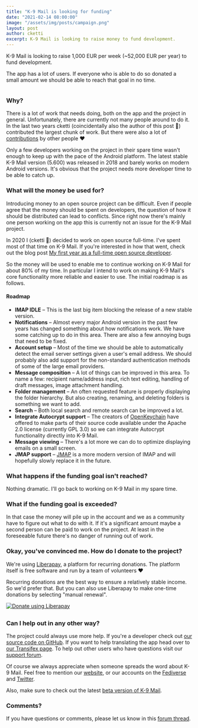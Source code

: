 ```yaml
---
title: "K-9 Mail is looking for funding"
date: "2021-02-14 08:00:00"
image: "/assets/img/posts/campaign.png"
layout: post
author: cketti
excerpt: K-9 Mail is looking to raise money to fund development.
---
```



<div style="display: flex;">

<div markdown="1">
K-9 Mail is looking to raise 1,000 EUR per week (~52,000 EUR per year) to fund development.

The app has a lot of users. If everyone who is able to do so donated a small amount we should be able to reach that 
goal in no time.
</div>

<div style="margin-left: 1em; margin-bottom: 1.5em;">
  <style type="text/css" scoped>
    a:hover span { 
      border: none;
    } 
  </style>

  <script src="https://liberapay.com/k9mail/widgets/receiving.js"></script>
</div>

</div>

### Why?

There is a lot of work that needs doing, both on the app and the project in general. Unfortunately, there are currently
not many people around to do it. In the last two years cketti (coincidentally also the author of this post 👋) 
contributed the largest chunk of work. But there were also a lot of 
[contributions](https://github.com/k9mail/k-9/graphs/contributors?from=2019-01-01&to=2021-02-14&type=c)
by other people ❤️

Only a few developers working on the project in their spare time wasn't enough to keep up with the pace of the Android
platform. The latest stable K-9 Mail version (5.600) was released in 2018 and barely works on modern Android versions. 
It's obvious that the project needs more developer time to be able to catch up.


### What will the money be used for?

Introducing money to an open source project can be difficult. Even if people agree that the money should be spent on
developers, the question of how it should be distributed can lead to conflicts. Since right now there's mainly one
person working on the app this is currently not an issue for the K-9 Mail project.

In 2020 I (cketti 👋) decided to work on open source full-time. I've spent most of that time on K-9 Mail. If you're 
interested in how that went, check out the blog post 
[My first year as a full-time open source developer](https://cketti.de/2021/01/14/my-first-year-as-a-full-time-open-source-developer/).

So the money will be used to enable me to continue working on K-9 Mail for about 80% of my time. In particular I intend 
to work on making K-9 Mail's core functionality more reliable and easier to use. The initial roadmap is as follows.

#### Roadmap

- **IMAP IDLE** – This is the last big item blocking the release of a new stable version.
- **Notifications** – Almost every major Android version in the past few years has changed something about how 
notifications work. We have some catching up to do in this area. There are also a few annoying bugs that need to be 
fixed.
- **Account setup** – Most of the time we should be able to automatically detect the email server settings 
given a user's email address. We should probably also add support for the non-standard authentication methods
of some of the large email providers.
- **Message composition** – A lot of things can be improved in this area. To name a few: recipient name/address input,
rich text editing, handling of draft messages, image attachment handling.
- **Folder management** – An often requested feature is properly displaying the folder hierarchy. But also creating,
renaming, and deleting folders is something we want to add.
- **Search** – Both local search and remote search can be improved a lot.
- **Integrate Autocrypt support** –  The creators of [OpenKeychain](https://www.openkeychain.org/) have offered to make 
parts of their source code available under the Apache 2.0 license (currently GPL 3.0) so we can integrate Autocrypt
functionality directly into K-9 Mail.
- **Message viewing** – There's a lot more we can do to optimize displaying emails on a small screen.
- **JMAP support** – [JMAP](https://jmap.io/) is a more modern version of IMAP and will hopefully slowly replace it in
the future.


### What happens if the funding goal isn't reached?

Nothing dramatic. I'll go back to working on K-9 Mail in my spare time.


### What if the funding goal is exceeded?

In that case the money will pile up in the account and we as a community have to figure out what to do with it. If it's
a significant amount maybe a second person can be paid to work on the project. At least in the foreseeable future 
there's no danger of running out of work.


### Okay, you've convinced me. How do I donate to the project?

We're using [Liberapay](https://liberapay.com/), a platform for recurring donations. The platform itself is free 
software and run by a team of volunteers ❤️

Recurring donations are the best way to ensure a relatively stable income. So we'd prefer that. But you can also
use Liberapay to make one-time donations by selecting "manual renewal".

<div style="margin-bottom: 2em">
<script src="https://liberapay.com/k9mail/widgets/button.js"></script>
<noscript><a href="https://liberapay.com/k9mail/donate"><img alt="Donate using Liberapay" src="https://liberapay.com/assets/widgets/donate.svg"></a></noscript>
</div>


### Can I help out in any other way?

The project could always use more help. If you're a developer check out [our source code on GitHub](https://github.com/k9mail/k-9).
If you want to help translating the app head over to [our Transifex page](https://www.transifex.com/k-9/k9mail/). To help
out other users who have questions visit our [support forum](https://forum.k9mail.app/).

Of course we always appreciate when someone spreads the word about K-9 Mail. Feel free to mention our 
[website](https://k9mail.app/), or our accounts on the [Fediverse](https://fosstodon.org/@k9mail) and 
[Twitter](https://twitter.com/k9mail_app).

Also, make sure to check out the latest [beta version of K-9 Mail](https://forum.k9mail.app/t/how-do-i-become-a-beta-tester/68). 

### Comments?

If you have questions or comments, please let us know in this [forum thread](https://forum.k9mail.app/t/k-9-mail-is-looking-for-funding/715).
